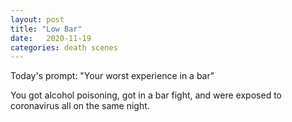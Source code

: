 ```yaml
---
layout: post
title: "Low Bar"
date:   2020-11-19
categories: death scenes
---
```

Today's prompt: "Your worst experience in a bar"

You got alcohol poisoning, got in a bar fight, and were exposed to coronavirus all on the same night.

